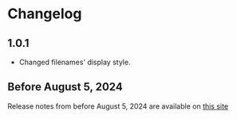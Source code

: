 # Changelog

## 1.0.1

 - Changed filenames' display style.

## Before August 5, 2024

Release notes from before August 5, 2024 are available on [this site](https://github.com/agrawal-d/cph/blob/main/CHANGELOG.md)
